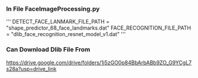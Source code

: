 ### In File FaceImageProcessing.py
'''
DETECT_FACE_LANMARK_FILE_PATH = "shape_predictor_68_face_landmarks.dat"
FACE_RECOGNITION_FILE_PATH    = "dlib_face_recognition_resnet_model_v1.dat"
'''
### Can Download Dlib File From

https://drive.google.com/drive/folders/1j5zGO0p84BbArbABb9ZO_G9YCgL7s28a?usp=drive_link


